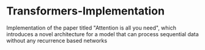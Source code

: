# Transformers-Implementation
Implementation of the paper titled "Attention is all you need", which introduces a novel architecture for a model that can process sequential data without any recurrence based networks
